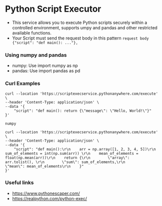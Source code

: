 # Python Script Executor
- This service allows you to execute Python scripts securely within a controlled environment, supports umpy and pandas and other restricted available functions.
- Your Script must send the request body in this pattern `request body {"script": "def main(): ..."},`

### Using numpy and pandas
- numpy: Use import numpy as np
- pandas: Use import pandas as pd

### Curl Examples

```
curl --location 'https://scriptexecservice.pythonanywhere.com/execute' \
--header 'Content-Type: application/json' \
--data '{
    "script": "def main(): return {\"message\": \"Hello, World!\"}"
}'
```

```
numpy 

curl --location 'https://scriptexecservice.pythonanywhere.com/execute' \
--header 'Content-Type: application/json' \
--data '{
    "script": "def main():\r\n    arr = np.array([1, 2, 3, 4, 5])\r\n    sum_of_elements = int(np.sum(arr)) \r\n    mean_of_elements = float(np.mean(arr))\r\n    return {\r\n        \"array\": arr.tolist(), \r\n        \"sum\": sum_of_elements,\r\n        \"mean\": mean_of_elements\r\n    }"
}'

```

### Useful links
- https://www.pythonescaper.com/
- https://realpython.com/python-exec/